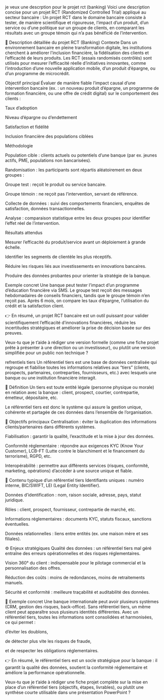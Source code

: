 je veux une descrption pour le projet rct (banking)
Voici une description concise pour un projet RCT (Randomized Controlled Trial) appliqué au secteur bancaire : Un projet RCT dans le domaine bancaire consiste à tester, de manière scientifique et rigoureuse, l’impact d’un produit, d’un service ou d’une politique sur un groupe de clients, en comparant les résultats avec un groupe témoin qui n’a pas bénéficié de l’intervention.

🏦 Description détaillée du projet RCT (Banking)
Contexte Dans un environnement bancaire en pleine transformation digitale, les institutions cherchent à améliorer l’inclusion financière, la fidélisation des clients et l’efficacité de leurs produits. Les RCT (essais randomisés contrôlés) sont utilisés pour mesurer l’efficacité réelle d’initiatives innovantes, comme l’introduction d’une nouvelle application mobile, d’un produit d’épargne, ou d’un programme de microcrédit.

Objectif principal Évaluer de manière fiable l’impact causal d’une intervention bancaire (ex. : un nouveau produit d’épargne, un programme de formation financière, ou une offre de crédit digital) sur le comportement des clients :

Taux d’adoption

Niveau d’épargne ou d’endettement

Satisfaction et fidélité

Inclusion financière des populations ciblées

Méthodologie

Population cible : clients actuels ou potentiels d’une banque (par ex. jeunes actifs, PME, populations non bancarisées).

Randomisation : les participants sont répartis aléatoirement en deux groupes :

Groupe test : reçoit le produit ou service bancaire.

Groupe témoin : ne reçoit pas l’intervention, servant de référence.

Collecte de données : suivi des comportements financiers, enquêtes de satisfaction, données transactionnelles.

Analyse : comparaison statistique entre les deux groupes pour identifier l’effet réel de l’intervention.

Résultats attendus

Mesurer l’efficacité du produit/service avant un déploiement à grande échelle.

Identifier les segments de clientèle les plus réceptifs.

Réduire les risques liés aux investissements en innovations bancaires.

Produire des données probantes pour orienter la stratégie de la banque.

Exemple concret Une banque peut tester l’impact d’un programme d’éducation financière via SMS. Le groupe test reçoit des messages hebdomadaires de conseils financiers, tandis que le groupe témoin n’en reçoit pas. Après 6 mois, on compare les taux d’épargne, l’utilisation du crédit et la satisfaction client.

👉 En résumé, un projet RCT bancaire est un outil puissant pour valider scientifiquement l’efficacité d’innovations financières, réduire les incertitudes stratégiques et améliorer la prise de décision basée sur des preuves.

Veux-tu que je t’aide à rédiger une version formelle (comme une fiche projet prête à présenter à une direction ou un investisseur), ou plutôt une version simplifiée pour un public non technique ?

refrentiels tiers
Un référentiel tiers est une base de données centralisée qui regroupe et fiabilise toutes les informations relatives aux “tiers” (clients, prospects, partenaires, contreparties, fournisseurs, etc.) avec lesquels une banque ou une institution financière interagit.

🏦 Définition
Un tiers est toute entité légale (personne physique ou morale) en relation avec la banque : client, prospect, courtier, contrepartie, émetteur, dépositaire, etc.

Le référentiel tiers est donc le système qui assure la gestion unique, cohérente et partagée de ces données dans l’ensemble de l’organisation.

🎯 Objectifs principaux
Centralisation : éviter la duplication des informations clients/partenaires dans différents systèmes.

Fiabilisation : garantir la qualité, l’exactitude et la mise à jour des données.

Conformité réglementaire : répondre aux exigences KYC (Know Your Customer), LCB-FT (Lutte contre le blanchiment et le financement du terrorisme), RGPD, etc.

Interopérabilité : permettre aux différents services (risques, conformité, marketing, opérations) d’accéder à une source unique et fiable.

🔑 Contenu typique d’un référentiel tiers
Identifiants uniques : numéro interne, BIC/SWIFT, LEI (Legal Entity Identifier).

Données d’identification : nom, raison sociale, adresse, pays, statut juridique.

Rôles : client, prospect, fournisseur, contrepartie de marché, etc.

Informations réglementaires : documents KYC, statuts fiscaux, sanctions éventuelles.

Données relationnelles : liens entre entités (ex. une maison mère et ses filiales).

⚙️ Enjeux stratégiques
Qualité des données : un référentiel tiers mal géré entraîne des erreurs opérationnelles et des risques réglementaires.

Vision 360° du client : indispensable pour le pilotage commercial et la personnalisation des offres.

Réduction des coûts : moins de redondances, moins de retraitements manuels.

Sécurité et conformité : meilleure traçabilité et auditabilité des données.

📌 Exemple concret
Une banque internationale peut avoir plusieurs systèmes (CRM, gestion des risques, back-office). Sans référentiel tiers, un même client peut apparaître sous plusieurs identités différentes. Avec un référentiel tiers, toutes les informations sont consolidées et harmonisées, ce qui permet :

d’éviter les doublons,

de détecter plus vite les risques de fraude,

et de respecter les obligations réglementaires.

👉 En résumé, le référentiel tiers est un socle stratégique pour la banque : il garantit la qualité des données, soutient la conformité réglementaire et améliore la performance opérationnelle.

Veux-tu que je t’aide à rédiger une fiche projet complète sur la mise en place d’un référentiel tiers (objectifs, étapes, livrables), ou plutôt une synthèse courte utilisable dans une présentation PowerPoint ?

